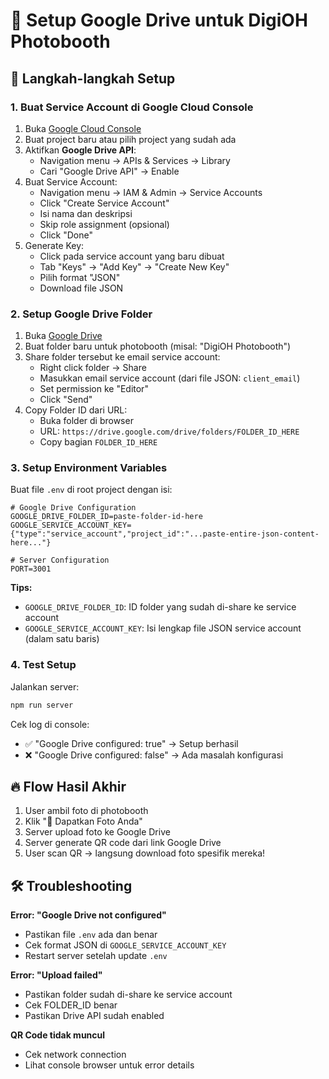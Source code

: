 # 📌 Setup Google Drive untuk DigiOH Photobooth

## 🚀 Langkah-langkah Setup

### 1. Buat Service Account di Google Cloud Console

1. Buka [Google Cloud Console](https://console.cloud.google.com/)
2. Buat project baru atau pilih project yang sudah ada
3. Aktifkan **Google Drive API**:
   - Navigation menu → APIs & Services → Library
   - Cari "Google Drive API" → Enable
4. Buat Service Account:
   - Navigation menu → IAM & Admin → Service Accounts
   - Click "Create Service Account"
   - Isi nama dan deskripsi
   - Skip role assignment (opsional)
   - Click "Done"
5. Generate Key:
   - Click pada service account yang baru dibuat
   - Tab "Keys" → "Add Key" → "Create New Key"
   - Pilih format "JSON"
   - Download file JSON

### 2. Setup Google Drive Folder

1. Buka [Google Drive](https://drive.google.com)
2. Buat folder baru untuk photobooth (misal: "DigiOH Photobooth")
3. Share folder tersebut ke email service account:
   - Right click folder → Share
   - Masukkan email service account (dari file JSON: `client_email`)
   - Set permission ke "Editor"
   - Click "Send"
4. Copy Folder ID dari URL:
   - Buka folder di browser
   - URL: `https://drive.google.com/drive/folders/FOLDER_ID_HERE`
   - Copy bagian `FOLDER_ID_HERE`

### 3. Setup Environment Variables

Buat file `.env` di root project dengan isi:

```env
# Google Drive Configuration
GOOGLE_DRIVE_FOLDER_ID=paste-folder-id-here
GOOGLE_SERVICE_ACCOUNT_KEY={"type":"service_account","project_id":"...paste-entire-json-content-here..."}

# Server Configuration  
PORT=3001
```

**Tips:**
- `GOOGLE_DRIVE_FOLDER_ID`: ID folder yang sudah di-share ke service account
- `GOOGLE_SERVICE_ACCOUNT_KEY`: Isi lengkap file JSON service account (dalam satu baris)

### 4. Test Setup

Jalankan server:
```bash
npm run server
```

Cek log di console:
- ✅ "Google Drive configured: true" → Setup berhasil
- ❌ "Google Drive configured: false" → Ada masalah konfigurasi

## 🔥 Flow Hasil Akhir

1. User ambil foto di photobooth
2. Klik "📱 Dapatkan Foto Anda"  
3. Server upload foto ke Google Drive
4. Server generate QR code dari link Google Drive
5. User scan QR → langsung download foto spesifik mereka!

## 🛠 Troubleshooting

**Error: "Google Drive not configured"**
- Pastikan file `.env` ada dan benar
- Cek format JSON di `GOOGLE_SERVICE_ACCOUNT_KEY`
- Restart server setelah update `.env`

**Error: "Upload failed"**
- Pastikan folder sudah di-share ke service account
- Cek FOLDER_ID benar
- Pastikan Drive API sudah enabled

**QR Code tidak muncul**
- Cek network connection
- Lihat console browser untuk error details
